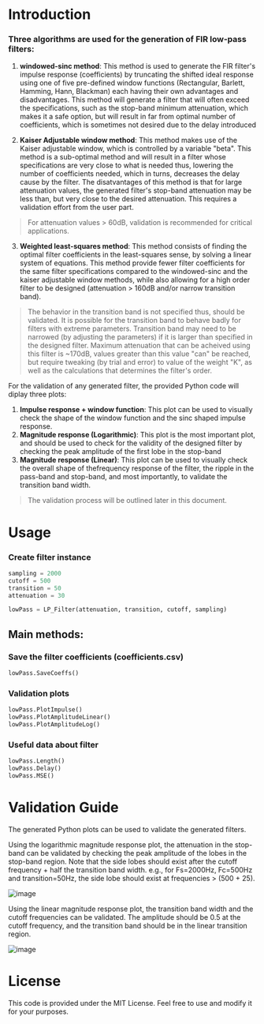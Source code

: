 # Introduction
### Three algorithms are used for the generation of FIR low-pass filters:
1. **__windowed-sinc method__**: This method is used to generate the FIR filter's impulse response (coefficients) by truncating the shifted ideal response using one of five pre-defined window functions (Rectangular, Barlett, Hamming, Hann, Blackman) each having their own advantages and disadvantages. This method will generate a filter that will often exceed the specifications, such as the stop-band minimum attenuation, which makes it a safe option, but will result in far from optimal number of coefficients, which is sometimes not desired due to the delay introduced

2. __**Kaiser Adjustable window method**__: This method makes use of the Kaiser adjustable window, which is controlled by a variable "beta". This method is a sub-optimal method and will result in a filter whose specifications are very close to what is needed thus, lowering the number of coefficients needed, which in turns, decreases the delay cause by the filter.
The disatvantages of this method is that for large attenuation values, the generated filter's stop-band attenuation may be less than, but very close to the desired attenuation. This requires a validation effort from the user part.
> For attenuation values > 60dB, validation is recommended for critical applications.

3. __**Weighted least-squares method**__: This method consists of finding the optimal filter coefficients in the least-squares sense, by solving a linear system of equations. This method provide fewer filter coefficients for the same filter specifications compared to the windowed-sinc and the kaiser adjustable window methods, while also allowing for a high order filter to be designed (attenuation > 160dB and/or narrow transition band).
> The behavior in the transition band is not specified thus, should be validated. It is possible for the transition band to behave badly for filters with extreme parameters.
> Transition band may need to be narrowed (by adjusting the parameters) if it is larger than specified in the designed filter.
> Maximum attenuation that can be acheived using this filter is ~170dB, values greater than this value "can" be reached, but require tweaking (by trial and error) to value of the weight "K", as well as the calculations that determines the filter's order.

For the validation of any generated filter, the provided Python code will diplay three plots:
1. **Impulse response + window function**: This plot can be used to visually check the shape of the window function and the sinc shaped impulse response.
1. **Magnitude response (Logarithmic)**: This plot is the most important plot, and should be used to check for the validity of the designed filter by checking the peak amplitude of the first lobe in the stop-band
1. **Magnitude response (Linear)**: This plot can be used to visually check the overall shape of thefrequency response of the filter, the ripple in the pass-band and stop-band, and most importantly, to validate the transition band width.
> The validation process will be outlined later in this document.


# Usage
### Create filter instance
```python
sampling = 2000
cutoff = 500
transition = 50
attenuation = 30

lowPass = LP_Filter(attenuation, transition, cutoff, sampling)
```
## Main methods:
### Save the filter coefficients (coefficients.csv)
```python
lowPass.SaveCoeffs()
```
### Validation plots
```python
lowPass.PlotImpulse()
lowPass.PlotAmplitudeLinear()
lowPass.PlotAmplitudeLog()
```

### Useful data about filter
```python
lowPass.Length()
lowPass.Delay()
lowPass.MSE()
```

# Validation Guide
The generated Python plots can be used to validate the generated filters.

Using the logarithmic magnitude response plot, the attenuation in the stop-band can be validated by checking the peak amplitude of the lobes in the stop-band region. Note that the side lobes should exist after the cutoff frequency + half the transition band width.
e.g., for Fs=2000Hz, Fc=500Hz and transition=50Hz, the side lobe should exist at frequencies > (500 + 25).


![image](https://github.com/Fadi-Eid/DigitalFilterDesign/assets/113466842/da0c3af8-be2c-4c1f-ac28-128af42591fc)




Using the linear magnitude response plot, the transition band width and the cutoff frequencies can be validated. The amplitude should be 0.5 at the cutoff frequency, and the transition band should be in the linear transition region.

![image](https://github.com/Fadi-Eid/DigitalFilterDesign/assets/113466842/21cb4e94-f722-4e42-8997-91a200164bb8)


# License
This code is provided under the MIT License. Feel free to use and modify it for your purposes.
